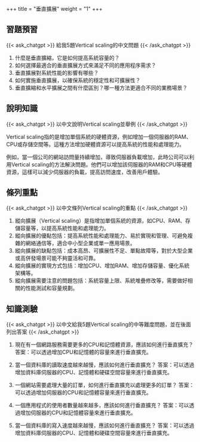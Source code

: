 +++
title = "垂直擴展"
weight = "1"
+++
## 習題預習
{{< ask_chatgpt >}}
給我5題Vertical scaling的中文問題
{{< /ask_chatgpt >}}

1. 什麼是垂直擴縮，它是如何提高系統容量的？
2. 如何選擇最適合的垂直擴展方式來滿足不同的應用程序需求？
3. 垂直擴展對系統性能的影響有哪些？
4. 如何實施垂直擴展，以確保系統的穩定性和可擴展性？
5. 垂直擴縮和水平擴展之間有什麼區別？哪一種方法更適合不同的業務場景？   

## 說明知識
{{< ask_chatgpt >}}
以中文說明Vertical scaling並舉例
{{< /ask_chatgpt >}}

Vertical scaling指的是增加單個系統的硬體資源，例如增加一個伺服器的RAM、CPU或存儲空間等。這種方法增加硬體資源可以提高系統的性能和處理能力。

例如，當一個公司的網站訪問量持續增加，導致伺服器負載增加，此時公司可以利用Vertical scaling的方法解決問題。他們可以增加該伺服器的RAM和CPU等硬體資源，這樣可以減少伺服器的負載，提高訪問速度，改善用戶體驗。   

## 條列重點
{{< ask_chatgpt >}}
以中文條列Vertical scaling的重點
{{< /ask_chatgpt >}}

1. 縱向擴展（Vertical scaling）是指增加單個系統的資源，如CPU、RAM、存儲容量等，以提高系統性能和處理能力。
2. 縱向擴展的優點包括：提高系統性能和處理能力、易於實現和管理、可避免複雜的網絡通信等，適合中小型企業或單一應用場景。
3. 縱向擴展的缺點包括：成本高昂、可擴展性不足、單點故障等，對於大型企業或高併發場景可能不夠靈活和可靠。
4. 縱向擴展的實現方式包括：增加CPU、增加RAM、增加存儲容量、優化系統架構等。
5. 縱向擴展需要注意的問題包括：系統容量上限、系統堆疊修改等，需要做好相關的性能測試和容量規劃。   

## 知識測驗
{{< ask_chatgpt >}}
以中文給我5題Vertical scaling的中等難度問題，並在後面列出答案
{{< /ask_chatgpt >}}

1. 現在有一個網路服務需要更多的CPU和記憶體資源，應該如何進行垂直擴充？
答案：可以透過增加CPU和記憶體的容量來進行垂直擴充。

2. 當一個資料庫的讀取速度越來越慢，應該如何進行垂直擴充？
答案：可以透過增加資料庫伺服器的CPU、記憶體和硬碟空間容量來進行垂直擴充。

3. 一個網站需要處理大量的訂單，如何進行垂直擴充以處理更多的訂單？
答案：可以透過增加伺服器的CPU和記憶體容量來進行垂直擴充。

4. 一個應用程式的使用者數量越來越多，應該如何進行垂直擴充？
答案：可以透過增加伺服器的CPU和記憶體容量來進行垂直擴充。

5. 當一個資料庫的寫入速度越來越慢，應該如何進行垂直擴充？
答案：可以透過增加資料庫伺服器的CPU、記憶體和硬碟空間容量來進行垂直擴充。   

